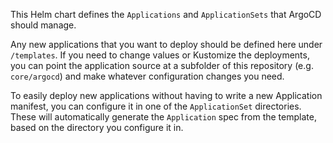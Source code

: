 This Helm chart defines the `Applications` and `ApplicationSets` that ArgoCD should manage.

Any new applications that you want to deploy should be defined here under `/templates`. If you need to change values or Kustomize the deployments, you can point the application source at a subfolder of this repository (e.g. `core/argocd`) and make whatever configuration changes you need.

To easily deploy new applications without having to write a new Application manifest, you can configure it in one of the `ApplicationSet` directories. These will automatically generate the `Application` spec from the template, based on the directory you configure it in. 
